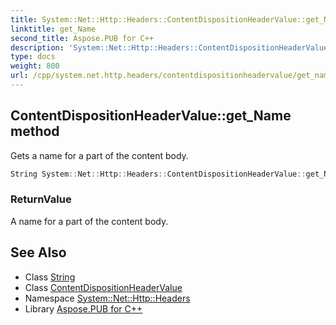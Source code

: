 ```yaml
---
title: System::Net::Http::Headers::ContentDispositionHeaderValue::get_Name method
linktitle: get_Name
second_title: Aspose.PUB for C++
description: 'System::Net::Http::Headers::ContentDispositionHeaderValue::get_Name method. Gets a name for a part of the content body in C++.'
type: docs
weight: 800
url: /cpp/system.net.http.headers/contentdispositionheadervalue/get_name/
---
```

## ContentDispositionHeaderValue::get_Name method


Gets a name for a part of the content body.

```cpp
String System::Net::Http::Headers::ContentDispositionHeaderValue::get_Name()
```


### ReturnValue

A name for a part of the content body.

## See Also

* Class [String](../../../system/string/)
* Class [ContentDispositionHeaderValue](../)
* Namespace [System::Net::Http::Headers](../../)
* Library [Aspose.PUB for C++](../../../)
